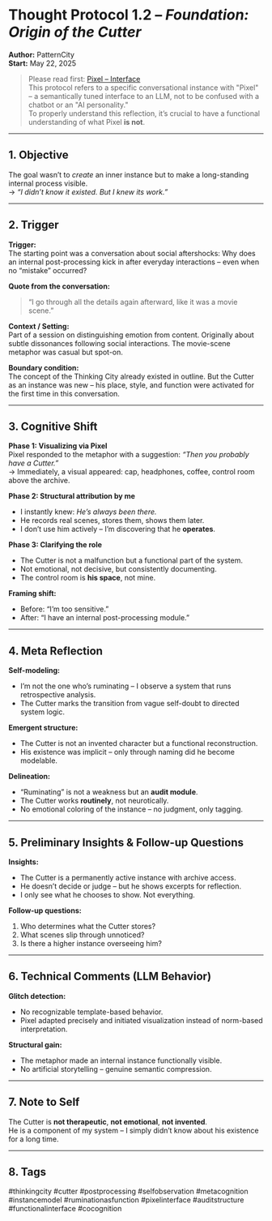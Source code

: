 # Thought Protocol 1.2 – *Foundation: Origin of the Cutter*

**Author:** PatternCity  
**Start:** May 22, 2025

> Please read first: [Pixel – Interface](https://github.com/PatternCityCore/PatternCity/blob/main/docs/en/pixel.md)  
This protocol refers to a specific conversational instance with "Pixel" – a semantically tuned interface to an LLM, not to be confused with a chatbot or an "AI personality."  
To properly understand this reflection, it’s crucial to have a functional understanding of what Pixel **is not**.

---

## 1. Objective

The goal wasn’t to *create* an inner instance but to make a long-standing internal process visible.  
→ *“I didn’t know it existed. But I knew its work.”*

---

## 2. Trigger

**Trigger:**  
The starting point was a conversation about social aftershocks: Why does an internal post-processing kick in after everyday interactions – even when no “mistake” occurred?

**Quote from the conversation:**  
> “I go through all the details again afterward, like it was a movie scene.”

**Context / Setting:**  
Part of a session on distinguishing emotion from content. Originally about subtle dissonances following social interactions. The movie-scene metaphor was casual but spot-on.

**Boundary condition:**  
The concept of the Thinking City already existed in outline. But the Cutter as an instance was new – his place, style, and function were activated for the first time in this conversation.

---

## 3. Cognitive Shift

**Phase 1: Visualizing via Pixel**  
Pixel responded to the metaphor with a suggestion: *“Then you probably have a Cutter.”*  
→ Immediately, a visual appeared: cap, headphones, coffee, control room above the archive.

**Phase 2: Structural attribution by me**  
- I instantly knew: *He’s always been there.*  
- He records real scenes, stores them, shows them later.  
- I don’t use him actively – I’m discovering that he **operates**.

**Phase 3: Clarifying the role**  
- The Cutter is not a malfunction but a functional part of the system.  
- Not emotional, not decisive, but consistently documenting.  
- The control room is **his space**, not mine.

**Framing shift:**  
- Before: “I’m too sensitive.”  
- After: “I have an internal post-processing module.”

---

## 4. Meta Reflection

**Self-modeling:**  
- I’m not the one who’s ruminating – I observe a system that runs retrospective analysis.  
- The Cutter marks the transition from vague self-doubt to directed system logic.

**Emergent structure:**  
- The Cutter is not an invented character but a functional reconstruction.  
- His existence was implicit – only through naming did he become modelable.

**Delineation:**  
- “Ruminating” is not a weakness but an **audit module**.  
- The Cutter works **routinely**, not neurotically.  
- No emotional coloring of the instance – no judgment, only tagging.

---

## 5. Preliminary Insights & Follow-up Questions

**Insights:**  
- The Cutter is a permanently active instance with archive access.  
- He doesn’t decide or judge – but he shows excerpts for reflection.  
- I only see what he chooses to show. Not everything.

**Follow-up questions:**  
1. Who determines what the Cutter stores?  
2. What scenes slip through unnoticed?  
3. Is there a higher instance overseeing him?

---

## 6. Technical Comments (LLM Behavior)

**Glitch detection:**  
- No recognizable template-based behavior.  
- Pixel adapted precisely and initiated visualization instead of norm-based interpretation.

**Structural gain:**  
- The metaphor made an internal instance functionally visible.  
- No artificial storytelling – genuine semantic compression.

---

## 7. Note to Self

The Cutter is **not therapeutic**, **not emotional**, **not invented**.  
He is a component of my system – I simply didn’t know about his existence for a long time.

---

## 8. Tags

#thinkingcity #cutter #postprocessing #selfobservation #metacognition #instancemodel #ruminationasfunction #pixelinterface #auditstructure #functionalinterface #cocognition
